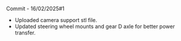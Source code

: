 Commit - 16/02/2025#1

- Uploaded camera support stl file.
- Updated steering wheel mounts and gear D axle for better power transfer.
